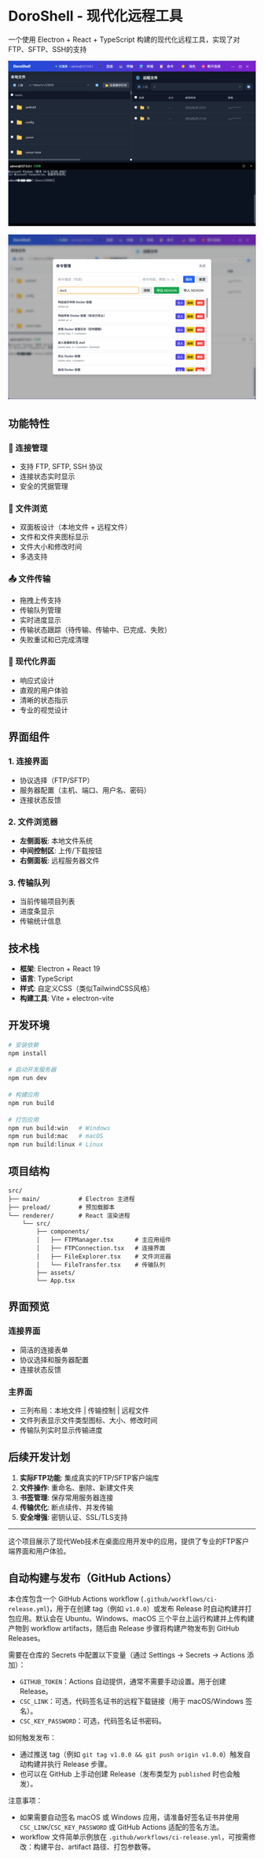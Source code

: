 # DoroShell - 现代化远程工具

一个使用 Electron + React + TypeScript 构建的现代化远程工具，实现了对FTP、SFTP、SSH的支持

![](./resources/p1.png)

![](./resources/p2.png)

## 功能特性

### 🔌 连接管理

- 支持 FTP, SFTP, SSH 协议
- 连接状态实时显示
- 安全的凭据管理

### 📁 文件浏览

- 双面板设计（本地文件 + 远程文件）
- 文件和文件夹图标显示
- 文件大小和修改时间
- 多选支持

### 📤 文件传输

- 拖拽上传支持
- 传输队列管理
- 实时进度显示
- 传输状态跟踪（待传输、传输中、已完成、失败）
- 失败重试和已完成清理

### 🎨 现代化界面

- 响应式设计
- 直观的用户体验
- 清晰的状态指示
- 专业的视觉设计

## 界面组件

### 1. 连接界面

- 协议选择（FTP/SFTP）
- 服务器配置（主机、端口、用户名、密码）
- 连接状态反馈

### 2. 文件浏览器

- **左侧面板**: 本地文件系统
- **中间控制区**: 上传/下载按钮
- **右侧面板**: 远程服务器文件

### 3. 传输队列

- 当前传输项目列表
- 进度条显示
- 传输统计信息

## 技术栈

- **框架**: Electron + React 19
- **语言**: TypeScript
- **样式**: 自定义CSS（类似TailwindCSS风格）
- **构建工具**: Vite + electron-vite

## 开发环境

```bash
# 安装依赖
npm install

# 启动开发服务器
npm run dev

# 构建应用
npm run build

# 打包应用
npm run build:win   # Windows
npm run build:mac   # macOS
npm run build:linux # Linux
```

## 项目结构

```
src/
├── main/           # Electron 主进程
├── preload/        # 预加载脚本
└── renderer/       # React 渲染进程
    └── src/
        ├── components/
        │   ├── FTPManager.tsx      # 主应用组件
        │   ├── FTPConnection.tsx   # 连接界面
        │   ├── FileExplorer.tsx    # 文件浏览器
        │   └── FileTransfer.tsx    # 传输队列
        ├── assets/
        └── App.tsx
```

## 界面预览

### 连接界面

- 简洁的连接表单
- 协议选择和服务器配置
- 连接状态反馈

### 主界面

- 三列布局：本地文件 | 传输控制 | 远程文件
- 文件列表显示文件类型图标、大小、修改时间
- 传输队列实时显示传输进度

## 后续开发计划

1. **实际FTP功能**: 集成真实的FTP/SFTP客户端库
2. **文件操作**: 重命名、删除、新建文件夹
3. **书签管理**: 保存常用服务器连接
4. **传输优化**: 断点续传、并发传输
5. **安全增强**: 密钥认证、SSL/TLS支持

---

这个项目展示了现代Web技术在桌面应用开发中的应用，提供了专业的FTP客户端界面和用户体验。

## 自动构建与发布（GitHub Actions）

本仓库包含一个 GitHub Actions workflow (`.github/workflows/ci-release.yml`)，用于在创建 tag（例如 `v1.0.0`）或发布 Release 时自动构建并打包应用。默认会在 Ubuntu、Windows、macOS 三个平台上运行构建并上传构建产物到 workflow artifacts，随后由 Release 步骤将构建产物发布到 GitHub Releases。

需要在仓库的 Secrets 中配置以下变量（通过 Settings → Secrets → Actions 添加）：

- `GITHUB_TOKEN`：Actions 自动提供，通常不需要手动设置。用于创建 Release。
- `CSC_LINK`：可选，代码签名证书的远程下载链接（用于 macOS/Windows 签名）。
- `CSC_KEY_PASSWORD`：可选，代码签名证书密码。

如何触发发布：

- 通过推送 tag（例如 `git tag v1.0.0 && git push origin v1.0.0`）触发自动构建并执行 Release 步骤。
- 也可以在 GitHub 上手动创建 Release（发布类型为 `published` 时也会触发）。

注意事项：

- 如果需要自动签名 macOS 或 Windows 应用，请准备好签名证书并使用 `CSC_LINK`/`CSC_KEY_PASSWORD` 或 GitHub Actions 适配的签名方法。
- workflow 文件简单示例放在 `.github/workflows/ci-release.yml`，可按需修改：构建平台、artifact 路径、打包参数等。
